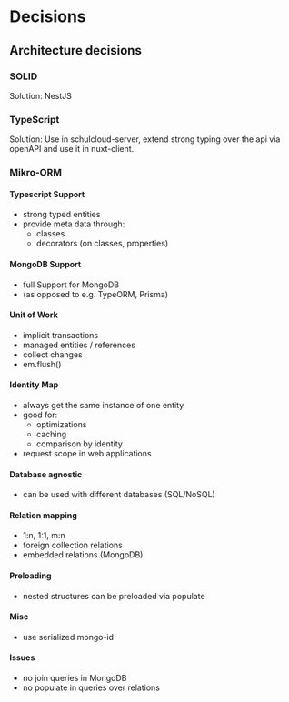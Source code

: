 # Decisions

## Architecture decisions



### SOLID

Solution: NestJS

### TypeScript

Solution: Use in schulcloud-server, extend strong typing over the api via openAPI and use it in nuxt-client.

### Mikro-ORM

#### Typescript Support
- strong typed entities
- provide meta data through:
  - classes
  - decorators (on classes, properties)
#### MongoDB Support
- full Support for MongoDB
- (as opposed to e.g. TypeORM, Prisma)

#### Unit of Work
- implicit transactions
- managed entities / references
- collect changes
- em.flush()

#### Identity Map
- always get the same instance of one entity
- good for:
  - optimizations
  - caching
  - comparison by identity
- request scope in web applications

#### Database agnostic
- can be used with different databases (SQL/NoSQL)

#### Relation mapping
- 1:n, 1:1, m:n
- foreign collection relations
- embedded relations (MongoDB)

#### Preloading
- nested structures can be preloaded via populate

#### Misc
- use serialized mongo-id

#### Issues
- no join queries in MongoDB
- no populate in queries over relations
